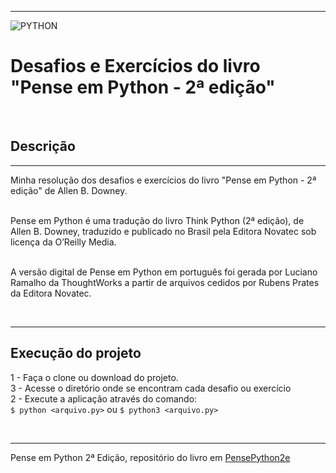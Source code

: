 <hr>

![PYTHON](https://img.shields.io/static/v1?label=python&message=v3.8.9&color=blue&logo=PYTHON)

# Desafios e Exercícios do livro "Pense em Python - 2ª edição"

<br>

## Descrição

<hr>

Minha resolução dos desafios e exercícios do livro "Pense em Python - 2ª edição" de Allen B. Downey.
<br><br>

Pense em Python é uma tradução do livro Think Python (2ª edição), de Allen B. Downey, traduzido e publicado no Brasil pela Editora Novatec sob licença da O’Reilly Media.
<br><br>

A versão digital de Pense em Python em português foi gerada por Luciano Ramalho da ThoughtWorks a partir de arquivos cedidos por Rubens Prates da Editora Novatec.


<br><hr>

## Execução do projeto

1 - Faça o clone ou download do projeto.\
3 - Acesse o diretório onde se encontram cada desafio ou exercício\
2 - Execute a aplicação através do comando:\
```$ python <arquivo.py>``` ou ```$ python3 <arquivo.py>```

<br><hr>

Pense em Python 2ª Edição, repositório do livro em [PensePython2e](https://penseallen.github.io/PensePython2e/)